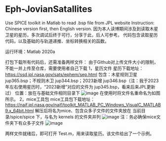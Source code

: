 # Eph-JovianSatallites
Use SPICE toolkit in Matlab to read .bsp file from JPL website
Instruction: Chinese version first, then English version. 
因为本人读博期间涉及到读取木星卫星的星历，多次调试后终于可行，分享于此，后人可参考。
代码包含读取星历代码，以及基础的与轨道递推、坐标转换相关的函数。

运行环境：Matlab 2020a

打包下载所有代码后，还需准备两样文件：
由于Github对上传文件大小的限制，不能一并上传至仓库，需要使用者自己下载
1，星历文件
星历下载地址：https://ssd.jpl.nasa.gov/sats/ephem/sep.html
包含：木星规则卫星 jup365.bsp；不规则木卫 jup344.bsp；2023新增 jup346.bsp（注：我于2023年左右使用星历时，“2023新增”对应的文件为 jup345.bsp，看来后来JPL更新过）
位置：放在与基础文件相同目录下
![image](https://github.com/GreedWolf97/Eph-JovianSatallites/assets/58545028/4debb83c-190d-4070-81b4-f1800ccbac13)
在使用时将文件名重命名为如图所示。
2，mice工具包
mice工具包下载地址：https://naif.jpl.nasa.gov/naif/toolkit_MATLAB_PC_Windows_VisualC_MATLAB9.x_64bit.html
解压后将名为mice、包含众多子文件的文件夹放在 当前目录/spice/spice 下，与名为 kernels 的文件夹并列
![image](https://github.com/GreedWolf97/Eph-JovianSatallites/assets/58545028/50496d04-e87c-467f-9d52-f1b754422348)
注：务必确保mice文件夹下有众多子文件
![image](https://github.com/GreedWolf97/Eph-JovianSatallites/assets/58545028/e0be6d6f-602f-4b6c-b21e-9afcfa815d1d)

两样文件就绪后，即可打开 Test.m，用来读取星历。该文件给出了一个示例。
